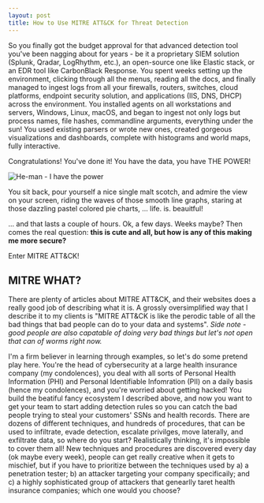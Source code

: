 ```yaml
---
layout: post
title: How to Use MITRE ATT&CK for Threat Detection
---
```


So you finally got the budget approval for that advanced detection tool you've been nagging about for years - be it a proprietary SIEM solution (Splunk, Qradar, LogRhythm, etc.), an open-source one like Elastic stack, or an EDR tool like CarbonBlack Response. You spent weeks setting up the environment, clicking through all the menus, reading all the docs, and finally managed to ingest logs from all your firewalls, routers, switches, cloud platforms, endpoint security solution, and applications (IIS, DNS, DHCP) across the environment. You installed agents on all workstations and servers, Windows, Linux, macOS, and began to ingest not only logs but process names, file hashes, commandline arguments, everything under the sun! You used existing parsers or wrote new ones, created gorgeous visualizations and dashboards, complete with histograms and world maps, fully interactive. 

Congratulations! You've done it! You have the data, you have THE POWER!

![He-man - I have the power](https://www.jobnimbus.com/wp-content/uploads/2013/10/tumblr_m336glqeNC1r04pibo1_500.jpg)

You sit back, pour yourself a nice single malt scotch, and admire the view on your screen, riding the waves of those smooth line graphs, staring at those dazzling pastel colored pie charts, ... life. is. beauitful!

... and that lasts a couple of hours. Ok, a few days. Weeks maybe? Then comes the real question: **this is cute and all, but how is any of this making me more secure?**

Enter MITRE ATT&CK!

## MITRE WHAT? ##
There are plenty of articles about MITRE ATT&CK, and their websites does a really good job of describing what it is. A grossly oversimplified way that I describe it to my clients is "MITRE ATT&CK is like the perodic table of all the bad things that bad people can do to your data and systems". *Side note - good people are also capatable of doing very bad things but let's not open that can of worms right now.*  

I'm a firm believer in learning through examples, so let's do some pretend play here. You're the head of cybersecurity at a large health insurance company (my condolences), you deal with all sorts of Personal Health Information (PHI) and Personal Identifiable Infomration (PII) on a daily basis (hence my condolences), and you're worried about getting hacked! You build the beatiful fancy ecosystem I described above, and now you want to get your team to start adding detection rules so you can catch the bad people trying to steal your customers' SSNs and health records. There are dozens of different techniques, and hundreds of procedures, that can be used to infiltrate, evade detection, escalate privilges, move laterally, and exfiltrate data, so where do you start? Realistically thinking, it's impossible to cover them all! New techniques and procedures are discovered every day (ok maybe every week), people can get really creative when it gets to mischief, but if you have to prioritize between the techniques used by a) a penetration tester; b) an attacker targeting your company specificaily; and c) a highly sophisticated group of attackers that genearlly taret health insurance companies; which one would you choose?
